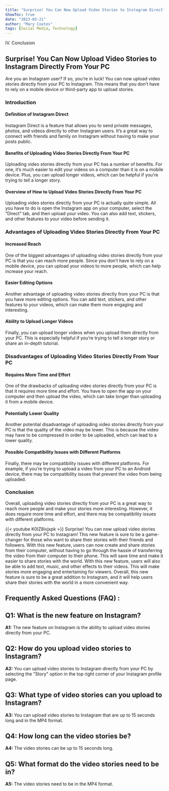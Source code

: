 ```yaml
---
title: "Surprise! You Can Now Upload Video Stories to Instagram Directly From Your PC!"
ShowToc: true 
date: "2023-03-21"
author: "Mary Coates" 
tags: [Social Media, Technology]
---
```

IV. Conclusion

<h2>Surprise! You Can Now Upload Video Stories to Instagram Directly From Your PC</h2>

Are you an Instagram user? If so, you’re in luck! You can now upload video stories directly from your PC to Instagram. This means that you don’t have to rely on a mobile device or third-party app to upload stories. 

<h3>Introduction</h3>

<h4>Definition of Instagram Direct</h4>

Instagram Direct is a feature that allows you to send private messages, photos, and videos directly to other Instagram users. It’s a great way to connect with friends and family on Instagram without having to make your posts public. 

<h4>Benefits of Uploading Video Stories Directly From Your PC</h4>

Uploading video stories directly from your PC has a number of benefits. For one, it’s much easier to edit your videos on a computer than it is on a mobile device. Plus, you can upload longer videos, which can be helpful if you’re trying to tell a longer story. 

<h4>Overview of How to Upload Video Stories Directly From Your PC</h4>

Uploading video stories directly from your PC is actually quite simple. All you have to do is open the Instagram app on your computer, select the “Direct” tab, and then upload your video. You can also add text, stickers, and other features to your video before sending it. 

<h3>Advantages of Uploading Video Stories Directly From Your PC</h3>

<h4>Increased Reach</h4>

One of the biggest advantages of uploading video stories directly from your PC is that you can reach more people. Since you don’t have to rely on a mobile device, you can upload your videos to more people, which can help increase your reach. 

<h4>Easier Editing Options</h4>

Another advantage of uploading video stories directly from your PC is that you have more editing options. You can add text, stickers, and other features to your videos, which can make them more engaging and interesting. 

<h4>Ability to Upload Longer Videos</h4>

Finally, you can upload longer videos when you upload them directly from your PC. This is especially helpful if you’re trying to tell a longer story or share an in-depth tutorial. 

<h3>Disadvantages of Uploading Video Stories Directly From Your PC</h3>

<h4>Requires More Time and Effort</h4>

One of the drawbacks of uploading video stories directly from your PC is that it requires more time and effort. You have to open the app on your computer and then upload the video, which can take longer than uploading it from a mobile device. 

<h4>Potentially Lower Quality</h4>

Another potential disadvantage of uploading video stories directly from your PC is that the quality of the video may be lower. This is because the video may have to be compressed in order to be uploaded, which can lead to a lower quality. 

<h4>Possible Compatibility Issues with Different Platforms</h4>

Finally, there may be compatibility issues with different platforms. For example, if you’re trying to upload a video from your PC to an Android device, there may be compatibility issues that prevent the video from being uploaded. 

<h3>Conclusion</h3>

Overall, uploading video stories directly from your PC is a great way to reach more people and make your stories more interesting. However, it does require more time and effort, and there may be compatibility issues with different platforms.

{{< youtube K0IZ8ivjxpk >}} 
Surprise! You can now upload video stories directly from your PC to Instagram! This new feature is sure to be a game-changer for those who want to share their stories with their friends and followers. With this new feature, users can now create and share stories from their computer, without having to go through the hassle of transferring the video from their computer to their phone. This will save time and make it easier to share stories with the world. With this new feature, users will also be able to add text, music, and other effects to their videos. This will make stories more engaging and entertaining for viewers. Overall, this new feature is sure to be a great addition to Instagram, and it will help users share their stories with the world in a more convenient way.

## Frequently Asked Questions (FAQ) :
## Q1: What is the new feature on Instagram?

**A1:** The new feature on Instagram is the ability to upload video stories directly from your PC.

## Q2: How do you upload video stories to Instagram?

**A2:** You can upload video stories to Instagram directly from your PC by selecting the "Story" option in the top right corner of your Instagram profile page.

## Q3: What type of video stories can you upload to Instagram?

**A3:** You can upload video stories to Instagram that are up to 15 seconds long and in the MP4 format.

## Q4: How long can the video stories be?

**A4:** The video stories can be up to 15 seconds long.

## Q5: What format do the video stories need to be in?

**A5:** The video stories need to be in the MP4 format.


